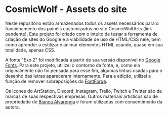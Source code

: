 # CosmicWolf - Assets do site

Neste repositório estão armazenados todos os assets necessários para o funcionamento dos painéis customizados no site CosmicWolfArts (link pendente). Este projeto foi criado com o intuito de testar a ferramenta de criação de sites do Google e a viabilidade de uso de HTML/CSS nele, bem como aprender a estilizar e animar elementos HTML usando, quase em sua totalidade, apenas CSS.

A fonte "Exo 2" foi modificada a partir de sua versão disponível no [Google Fonts](https://fonts.google.com/specimen/Exo+2 "Abrir fonte original"). Para este projeto, utilizei o contorno da fonte, e, como ela originalmente não foi pensada para esse fim, algumas linhas usadas para o desenho das letras apareceram internamente. Para a edição, utilizei a função de remover sobreposições do [FontForge](https://github.com/fontforge/fontforge "Acessar projeto").

Os icones do ArtStation, Discord, Instagram, Trello, Twitch e Twitter são de marcas de suas respectivas empresas. Outros materiais artísticos são de propriedade de [Bianca Alvarenga](https://www.artstation.com/biancaalvarenga "Acessar ArtStation") e foram utilizadas com consentimento da autora.
